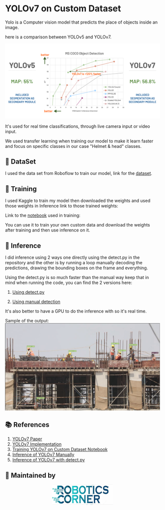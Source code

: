 # YOLOv7 on Custom Dataset
Yolo is a Computer vision model that predicts the place of objects inside an image.

here is a comparison between YOLOv5 and YOLOv7.

![alt text](image.png)

It's used for real time classifications, through live camera input or video input.

We used transfer learning when training our model to make it learn faster and focus on specific classes in our case "Helmet & head" classes.

## 📁 DataSet

I used the data set from Roboflow to train our model, link for the [dataset](https://universe.roboflow.com/joseph-nelson/hard-hat-workers/dataset/13).


## 🧠 Training

I used Kaggle to train my model then downloaded the weights and used those weights in Inference link to those trained weights:

Link to the [notebook](https://www.kaggle.com/code/roboticscorner/yolov7) used in training:


You can use it to train your own custom data and download the weights after training and then use inference on it.


## 🎯 Inference

I did inference using 2 ways one directly using the detect.py in the repository and the other is by running a loop manually decoding the predictions, drawing the bounding boxes on the frame and everything.

Using the detect.py is so much faster than the manual way keep that in mind when running the code, you can find the 2 versions here:

1) [Using detect.py](https://github.com/SalmaNasser123/Inference_Tests/blob/main/yolov7/Files_and_Notebooks/Inference_Detect.ipynb)

2) [Using manual detection](https://github.com/SalmaNasser123/Inference_Tests/blob/main/yolov7/Files_and_Notebooks/Inference_manually.py)

It's also better to have a GPU to do the inference with so it's real time.

Sample of the output:
![alt text](image-1.png)

## 📚 References
1) [YOLOv7 Paper](https://arxiv.org/abs/2207.02696)
2) [YOLOv7 Implementation](https://github.com/WongKinYiu/yolov7)
3) [Training YOLOv7 on Custom Dataset Notebook](https://colab.research.google.com/drive/1X9A8odmK4k6l26NDviiT6dd6TgR-piOa?ref=blog.roboflow.com)
4) [Inference of YOLOv7 Manually](http://edparcell.com/pgw-yolov7.html)
5) [Inference of YOLOv7 with detect.py](https://stackabuse.com/real-time-object-detection-inference-in-python-with-yolov7/)


## 👥 Maintained by
<p align="center"> <img src="Robotics_Corner_Img.png" alt="Robotics Corner" width="200"/> </p>
